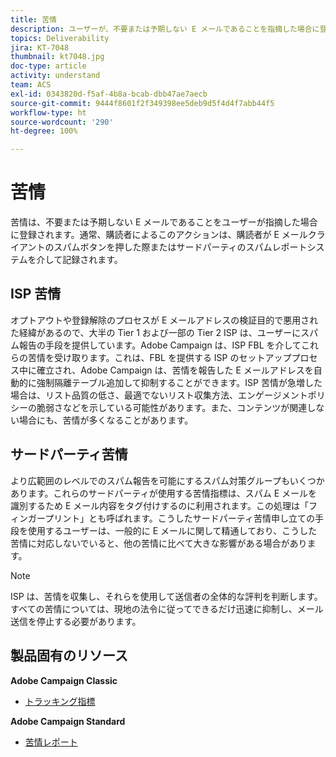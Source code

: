 ```yaml
---
title: 苦情
description: ユーザーが、不要または予期しない E メールであることを指摘した場合に登録される、苦情について説明します。
topics: Deliverability
jira: KT-7048
thumbnail: kt7048.jpg
doc-type: article
activity: understand
team: ACS
exl-id: 0343820d-f5af-4b8a-bcab-dbb47ae7aecb
source-git-commit: 9444f8601f2f349398ee5deb9d5f4d4f7abb44f5
workflow-type: ht
source-wordcount: '290'
ht-degree: 100%

---
```


# 苦情

苦情は、不要または予期しない E メールであることをユーザーが指摘した場合に登録されます。通常、購読者によるこのアクションは、購読者が E メールクライアントのスパムボタンを押した際またはサードパーティのスパムレポートシステムを介して記録されます。

## ISP 苦情

オプトアウトや登録解除のプロセスが E メールアドレスの検証目的で悪用された経緯があるので、大半の Tier 1 および一部の Tier 2 ISP は、ユーザーにスパム報告の手段を提供しています。Adobe Campaign は、ISP FBL を介してこれらの苦情を受け取ります。これは、FBL を提供する ISP のセットアッププロセス中に確立され、Adobe Campaign は、苦情を報告した E メールアドレスを自動的に強制隔離テーブル追加して抑制することができます。ISP 苦情が急増した場合は、リスト品質の低さ、最適でないリスト収集方法、エンゲージメントポリシーの脆弱さなどを示している可能性があります。また、コンテンツが関連しない場合にも、苦情が多くなることがあります。

## サードパーティ苦情

より広範囲のレベルでのスパム報告を可能にするスパム対策グループもいくつかあります。これらのサードパーティが使用する苦情指標は、スパム E メールを識別するため E メール内容をタグ付けするのに利用されます。この処理は「フィンガープリント」とも呼ばれます。こうしたサードパーティ苦情申し立ての手段を使用するユーザーは、一般的に E メールに関して精通しており、こうした苦情に対応しないでいると、他の苦情に比べて大きな影響がある場合があります。

>[!NOTE]
>
>ISP は、苦情を収集し、それらを使用して送信者の全体的な評判を判断します。すべての苦情については、現地の法令に従ってできるだけ迅速に抑制し、メール送信を停止する必要があります。

## 製品固有のリソース

**Adobe Campaign Classic**

* [トラッキング指標](https://experienceleague.adobe.com/docs/campaign-classic/using/reporting/reports-on-deliveries/delivery-reports.html?lang=ja#tracking-indicators)

**Adobe Campaign Standard**

* [苦情レポート](https://experienceleague.adobe.com/docs/campaign-standard/using/reporting/list-of-reports/complaints.html?lang=ja#reporting)
